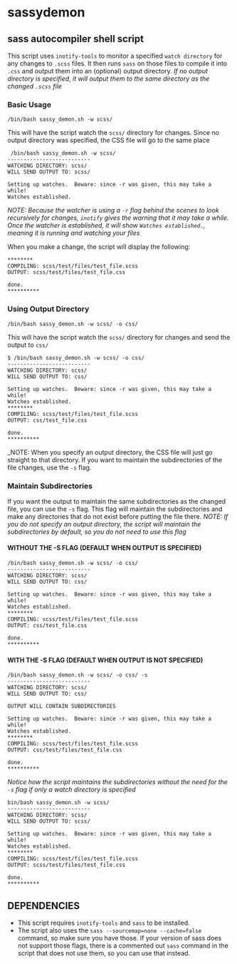 # sassydemon
## sass autocompiler shell script
This script uses `inotify-tools` to monitor a specified `watch directory` for any changes to `.scss` files. It then runs `sass` on those files to compile it into `.css` and output them into an (optional) output directory. _If no output directory is specified, it will output them to the same directory as the changed `.scss` file_


### Basic Usage
`/bin/bash sassy_demon.sh -w scss/`

This will have the script watch the `scss/` directory for changes. Since no output directory was specified, the CSS file will go to the same place
```
 /bin/bash sassy_demon.sh -w scss/
--------------------------
WATCHING DIRECTORY: scss/
WILL SEND OUTPUT TO: scss/

Setting up watches.  Beware: since -r was given, this may take a while!
Watches established.
```
_NOTE: Because the watcher is using a `-r` flag behind the scenes to look recursively for changes, `inotify` gives the warning that it may take a while. Once the watcher is established, it will show `Watches established.`, meaning it is running and watching your files_

When you make a change, the script will display the following:
```
********
COMPILING: scss/test/files/test_file.scss
OUTPUT: scss/test/files/test_file.css

done.
**********
```

### Using Output Directory
`/bin/bash sassy_demon.sh -w scss/ -o css/`

This will have the script watch the `scss/` directory for changes and send the output to `css/`
```
$ /bin/bash sassy_demon.sh -w scss/ -o css/
--------------------------
WATCHING DIRECTORY: scss/
WILL SEND OUTPUT TO: css/

Setting up watches.  Beware: since -r was given, this may take a while!
Watches established.
********
COMPILING: scss/test/files/test_file.scss
OUTPUT: css/test_file.css

done.
**********
```
_NOTE: When you specify an output directory, the CSS file will just go straight to that directory. If you want to maintain the subdirectories of the file changes, use the `-s` flag.

### Maintain Subdirectories
If you want the output to maintain the same subdirectories as the changed file, you can use the `-s` flag. This flag will maintain the subdirectories and make any directories that do not exist before putting the file there. _NOTE: If you do not specify an output directory, the script will maintain the subdirectories by default, so you do not need to use this flag_

#### WITHOUT THE -S FLAG (DEFAULT WHEN OUTPUT IS SPECIFIED)
```
/bin/bash sassy_demon.sh -w scss/ -o css/
--------------------------
WATCHING DIRECTORY: scss/
WILL SEND OUTPUT TO: css/

Setting up watches.  Beware: since -r was given, this may take a while!
Watches established.
********
COMPILING: scss/test/files/test_file.scss
OUTPUT: css/test_file.css

done.
**********
```
#### WITH THE -S FLAG (DEFAULT WHEN OUTPUT IS NOT SPECIFIED)
```
/bin/bash sassy_demon.sh -w scss/ -o css/ -s
--------------------------
WATCHING DIRECTORY: scss/
WILL SEND OUTPUT TO: css/

OUTPUT WILL CONTAIN SUBDIRECTORIES

Setting up watches.  Beware: since -r was given, this may take a while!
Watches established.
********
COMPILING: scss/test/files/test_file.scss
OUTPUT: css/test/files/test_file.css

done.
**********
```

_Notice how the script maintains the subdirectories without the need for the `-s` flag if only a watch directory is specified_
```
bin/bash sassy_demon.sh -w scss/
--------------------------
WATCHING DIRECTORY: scss/
WILL SEND OUTPUT TO: scss/

Setting up watches.  Beware: since -r was given, this may take a while!
Watches established.
********
COMPILING: scss/test/files/test_file.scss
OUTPUT: scss/test/files/test_file.css

done.
**********
```

## DEPENDENCIES
- This script requires `inotify-tools` and `sass` to be installed.
- The script also uses the `sass --sourcemap=none --cache=false` command, so make sure you have those. If your version of sass does not support those flags, there is a commented out `sass` command in the script that does not use them, so you can use that instead.
